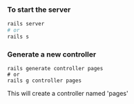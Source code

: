### To start the server
```bash
rails server
# or
rails s
```

### Generate a new controller
```
rails generate controller pages
# or
rails g controller pages
```
This will create a controller named 'pages'